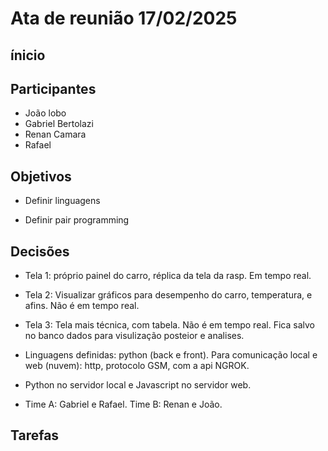 # Ata de reunião 17/02/2025

## ínicio

## Participantes

- João lobo
- Gabriel Bertolazi
- Renan Camara
- Rafael

## Objetivos

- Definir linguagens

- Definir pair programming

## Decisões

- Tela 1: próprio painel do carro, réplica da tela da rasp. Em tempo real.

- Tela 2: Visualizar gráficos para desempenho do carro, temperatura, e afins. Não é em tempo real.

- Tela 3: Tela mais técnica, com tabela. Não é em tempo real. Fica salvo no banco dados para visulização posteior e analises.

- Linguagens definidas: python (back e front). Para comunicação local e web (nuvem): http, protocolo GSM, com a api NGROK.

- Python no servidor local e Javascript no servidor web.

- Time A: Gabriel e Rafael. Time B: Renan e João.

## Tarefas
